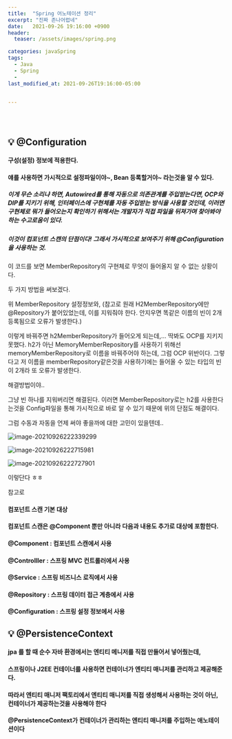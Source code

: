 ```yaml
---
title:  "Spring 어노테이션 정리"
excerpt: "진짜 존나어렵네"
date:   2021-09-26 19:16:00 +0900
header:
  teaser: /assets/images/spring.png

categories: javaSpring
tags:
  - Java
  - Spring
  - 
last_modified_at: 2021-09-26T19:16:00-05:00


---
```


### <br/>



## 💡 @Configuration

#### 구성(설정) 정보에 적용한다.  

#### 얘를 사용하면 가시적으로 설정파일이야~, Bean 등록할거야~ 라는것을 알 수 있다.

##### 이게 무슨 소리냐 하면, Autowired를 통해 자동으로 의존관계를 주입받는다면, OCP와 DIP를 지키기 위해, 인터페이스에 구현체를 자동 주입받는 방식을 사용할 것인데, 이러면 구현체로 뭐가 들어오는지 확인하기 위해서는 개발자가 직접 파일을 뒤져가며 찾아봐야 하는 수고로움이 있다.

##### 이것이 컴포넌트 스캔의 단점이다! 그래서 가시적으로 보여주기 위해 @Configuration을 사용하는 것.

<script src="https://gist.github.com/ShinDongHun1/4a8dc486e83244691f231d6109e8915a.js"></script>

이 코드를 보면 MemberRepository의 구현체로 무엇이 들어올지 알 수 없는 상황이다. 

두 가지 방법을 써보겠다. 

<script src="https://gist.github.com/ShinDongHun1/a7b9b06437b0fa22b14f049f74822af8.js"></script>

위 MemberRepository 설정정보와, (참고로 원래 H2MemberRepository에만 @Repository가 붙어있었는데, 이를 지워줘야 한다.  안지우면 똑같은 이름의 빈이 2개 등록됨으로 오류가 발생한다.)

<script src="https://gist.github.com/ShinDongHun1/96a7052a762e9bb00634cc87383692d4.js"></script>

이렇게 바꿔주면 h2MemberRepository가 들어오게 되는데,... 딱봐도 OCP를 지키지 못했다. h2가 아닌 MemoryMemberRepository를 사용하기 위해선 memoryMemberRepository로 이름을 바꿔주어야 하는데, 그럼 OCP 위반이다. 그렇다고 저 이름을 memberRepository같은것을 사용하기에는 들어올 수 있는 타입의 빈이 2개라 또 오류가 발생한다. 

해결방법이야..

<script src="https://gist.github.com/ShinDongHun1/87ae7d7b7baa313e0e520cf5a27a7f17.js"></script>

그냥 빈 하나를 지워버리면 해결된다. 이러면 MemberRepository로는 h2를 사용한다는것을 Config파일을 통해 가시적으로 바로 알 수 있기 때문에 위의 단점도 해결이다.

그럼 수동과 자동을 언제 써야 좋을까에 대한 고민이 있을텐데..

![image-20210926222339299](https://raw.githubusercontent.com/ShinDongHun1/image_repo/main/img/image-20210926222339299.png)

![image-20210926222715981](https://raw.githubusercontent.com/ShinDongHun1/image_repo/main/img/image-20210926222715981.png)

![image-20210926222727901](https://raw.githubusercontent.com/ShinDongHun1/image_repo/main/img/image-20210926222727901.png)

이렇단다 ㅎㅎ

참고로

#### 컴포넌트 스캔 기본 대상 

#### 컴포넌트 스캔은 @Component 뿐만 아니라 다음과 내용도 추가로 대상에 포함한다. 

#### @Component : 컴포넌트 스캔에서 사용

####  @Controlller : 스프링 MVC 컨트롤러에서 사용 

#### @Service : 스프링 비즈니스 로직에서 사용

####  @Repository : 스프링 데이터 접근 계층에서 사용 

#### @Configuration : 스프링 설정 정보에서 사용







## 💡 @PersistenceContext

#### jpa 를 할 때 순수 자바 환경에서는 엔티티 메니저를 직접 만들어서 넣어줬는데, 

#### 스프링이나 J2EE 컨테이너를 사용하면 컨테이너가 엔티티 매니저를 관리하고 제공해준다.

####  따라서 엔티티 매니저 팩토리에서 엔티티 매니저를 직접 생성해서 사용하는 것이 아닌, 컨테이너가 제공하는것을 사용해야 한다

#### @PersistenceContext가 컨테이너가 관리하는 엔티티 매니저를 주입하는 애노테이션이다